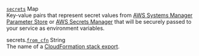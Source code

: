 <div class="separator"></div>

<a id="secrets" href="#secrets" class="field">`secrets`</a> <span class="type">Map</span>  
Key-value pairs that represent secret values from [AWS Systems Manager Parameter Store](https://docs.aws.amazon.com/systems-manager/latest/userguide/systems-manager-parameter-store.html) or [AWS Secrets Manager](https://docs.aws.amazon.com/secretsmanager/latest/userguide/intro.html) that will be securely passed to your service as environment variables.

<span class="parent-field">secrets.</span><a id="secrets-from-cfn" href="#secrets-from-cfn" class="field">`from_cfn`</a> <span class="type">String</span>  
The name of a [CloudFormation stack export](https://docs.aws.amazon.com/AWSCloudFormation/latest/UserGuide/using-cfn-stack-exports.html). 
